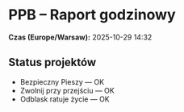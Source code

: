 # PPB – Raport godzinowy
**Czas (Europe/Warsaw):** 2025-10-29 14:32

## Status projektów
- Bezpieczny Pieszy — OK
- Zwolnij przy przejściu — OK
- Odblask ratuje życie — OK

